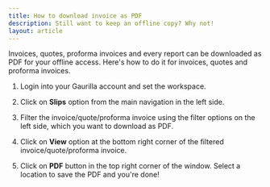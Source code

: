 ```yaml
---
title: How to download invoice as PDF
description: Still want to keep an offline copy? Why not!
layout: article
---
```

Invoices, quotes, proforma invoices and every report can be downloaded as PDF for your offline access. Here's how to do it for invoices, quotes and proforma invoices.

1. Login into your Gaurilla account and set the workspace.

2. Click on **Slips** option from the main navigation in the left side.

3. Filter the invoice/quote/proforma invoice using the filter options on the left side, which you want to download as PDF.

4. Click on **View** option at the bottom right corner of the filtered invoice/quote/proforma invoice.

5. Click on **PDF** button in the top right corner of the window. Select a location to save the PDF and you're done!